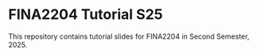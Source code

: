 # FINA2204 Tutorial S25
This repository contains tutorial slides for FINA2204 in Second Semester, 2025.

